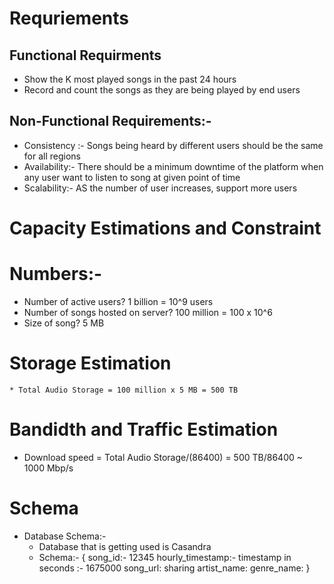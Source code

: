 # Requriements
 ## Functional Requirments
   * Show the K most played songs in the past 24 hours
   * Record and count the songs as they are being played by end users

  ## Non-Functional Requirements:-
   * Consistency :- Songs being heard by different users should be the same for all regions
   * Availability:- There should be a minimum downtime of the platform when any user want to listen to song at given point of time
   * Scalability:- AS the number of user increases, support more users

# Capacity Estimations and Constraint
 # Numbers:-
   * Number of active users? 1 billion = 10^9 users
   * Number of songs hosted on server? 100 million = 100 x 10^6
   * Size of song? 5 MB
 # Storage Estimation
    * Total Audio Storage = 100 million x 5 MB = 500 TB
 # Bandidth and Traffic Estimation
  * Download speed = Total Audio Storage/(86400) = 500 TB/86400  ~ 1000 Mbp/s

 # Schema
  * Database Schema:- 
     * Database that is getting used is Casandra
     * Schema:- 
     {
       song_id:- 12345
       hourly_timestamp:- timestamp in seconds :- 1675000
       song_url: sharing
       artist_name:
       genre_name:
     }
